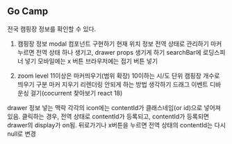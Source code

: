 ## Go Camp

전국 캠핑장 정보를 확인할 수 있다.

<!-- 폰트 적용 -->
<!-- 서비스 로고 벡터 이미지 찾기 -->
<!-- 기본 색상 / 사이즈 설정하기 -->
<!-- 모바일 반응형 어떻게 할 것인지 정하기 >> 디바이스 감지해서 다른 컴포넌트 띄우기 / 적어도 데스크탑 레이아웃은 태블릿 반응형까진 생각해서 구현하기-->
<!-- 메인 페이지 레이아웃 컴포넌트 생성하기 -->
<!-- 모바일 네브바 만들기 구글맵 참고 -->
<!-- 마커 svg 생성하기 -->

<!-- api 연동 후 marker 여러개 띄우기 -->
<!-- marker에 클릭 이벤트 달기 -->

1.  캠핑장 정보 modal 컴포넌트 구현하기
    현재 위치 정보 전역 상태로 관리하기
    마커 누르면 전역 상태 하나 생기고, drawer props 생기게 하기
    searchBar에 로딩스피너 넣기
    모바일에는 x 버튼
    브라우저에는 접기 버튼 넣기

2.  zoom level 11이상은 마커띄우기(범위 확장)
    10이하는 시/도 단위 캠핑장 개수로 띄우기 구분
    마커 지우기
    리렌더링 안되게 하는 방법 생각하기
    드래그 이벤트 디바운싱 걸기(cocurrent 찾아보기 react 18)

<!-- 3.  api 연동하기 -->

drawer 정보 넣는 맥락
각각의 icon에는 contentId가 클래스네임(or id)으로 넣어져 있음.
클릭하는 경우, 전역 상태로 contentId가 등록되고, contentId가 등록되면
drawer의 display가 on됨.
뒤로가기나 x버튼을 누르면 전역 상태의 contentId는 다시 null로 변경
